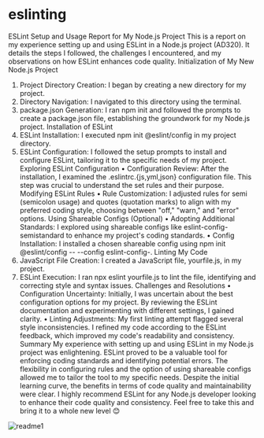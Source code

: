 # eslinting

ESLint Setup and Usage Report for My Node.js Project
This is a report on my experience setting up and using ESLint in a Node.js project (AD320). It details the steps I followed, the challenges I encountered, and my observations on how ESLint enhances code quality.
Initialization of My New Node.js Project
1.	Project Directory Creation: I began by creating a new directory for my project.
2.	Directory Navigation: I navigated to this directory using the terminal.
3.	package.json Generation: I ran npm init and followed the prompts to create a package.json file, establishing the groundwork for my Node.js project.
Installation of ESLint
1.	ESLint Installation: I executed npm init @eslint/config in my project directory.
2.	ESLint Configuration: I followed the setup prompts to install and configure ESLint, tailoring it to the specific needs of my project.
Exploring ESLint Configuration
•	Configuration Review: After the installation, I examined the .eslintrc.{js,yml,json} configuration file. This step was crucial to understand the set rules and their purpose.
Modifying ESLint Rules
•	Rule Customization: I adjusted rules for semi (semicolon usage) and quotes (quotation marks) to align with my preferred coding style, choosing between "off," "warn," and "error" options.
Using Shareable Configs (Optional)
•	Adopting Additional Standards: I explored using shareable configs like eslint-config-semistandard to enhance my project's coding standards.
•	Config Installation: I installed a chosen shareable config using npm init @eslint/config -- --config eslint-config-<config-name>.
Linting My Code
1.	JavaScript File Creation: I created a JavaScript file, yourfile.js, in my project.
2.	ESLint Execution: I ran npx eslint yourfile.js to lint the file, identifying and correcting style and syntax issues.
Challenges and Resolutions
•	Configuration Uncertainty: Initially, I was uncertain about the best configuration options for my project. By reviewing the ESLint documentation and experimenting with different settings, I gained clarity.
•	Linting Adjustments: My first linting attempt flagged several style inconsistencies. I refined my code according to the ESLint feedback, which improved my code's readability and consistency.
Summary
My experience with setting up and using ESLint in my Node.js project was enlightening. ESLint proved to be a valuable tool for enforcing coding standards and identifying potential errors. The flexibility in configuring rules and the option of using shareable configs allowed me to tailor the tool to my specific needs. Despite the initial learning curve, the benefits in terms of code quality and maintainability were clear. I highly recommend ESLint for any Node.js developer looking to enhance their code quality and consistency.
Feel free to take this and bring it to a whole new level 😊



![readme1](https://github.com/gitbiruk2010/eslinting/assets/103274295/c8925763-1d0e-4685-b402-f48debea0f99)
